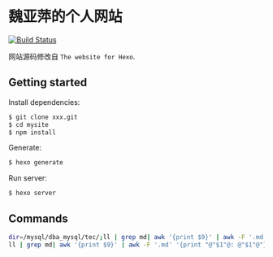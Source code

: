 # 魏亚萍的个人网站

<!-- Markdown snippet -->
[![Build Status](https://travis-ci.org/hexojs/site.svg?branch=master)](https://travis-ci.org/hexojs/site)

网站源码修改自 `The website for Hexo`.

## Getting started

Install dependencies:

``` bash
$ git clone xxx.git
$ cd mysite
$ npm install
```

Generate:

``` bash
$ hexo generate
```

Run server:

``` bash
$ hexo server
```

## Commands

```bash 
dir=/mysql/dba_mysql/tec/;ll | grep md| awk '{print $9}' | awk -F '.md' '{print "@"$1"@: %dir%"$1".html"}' | sed "s/@/'/g;s@%dir%@${dir}@g"
ll | grep md| awk '{print $9}' | awk -F '.md' '{print "@"$1"@: @"$1"@"}' | sed "s/@/'/g"
```
